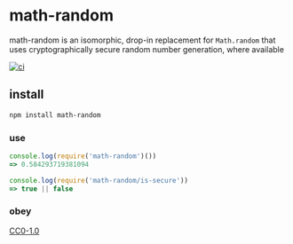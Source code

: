 # math-random

math-random is an isomorphic, drop-in replacement for `Math.random` that uses cryptographically secure random number generation, where available

[![ci](https://travis-ci.org/michaelrhodes/math-random.svg?branch=master)](https://travis-ci.org/michaelrhodes/math-random)

## install
```sh
npm install math-random
```

### use
```js
console.log(require('math-random')())
=> 0.584293719381094

console.log(require('math-random/is-secure'))
=> true || false
```

### obey
[CC0-1.0](https://creativecommons.org/publicdomain/zero/1.0/)
